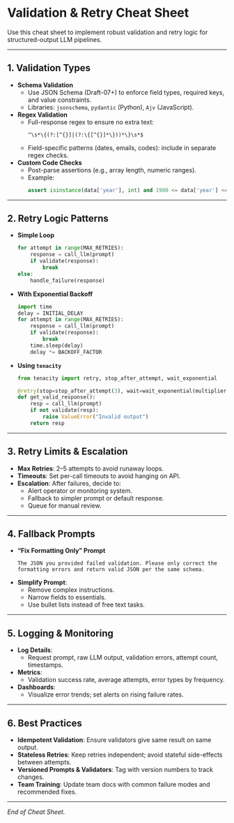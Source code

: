 # Validation & Retry Cheat Sheet

Use this cheat sheet to implement robust validation and retry logic for structured-output LLM pipelines.

---

## 1. Validation Types

- **Schema Validation**  
  - Use JSON Schema (Draft-07+) to enforce field types, required keys, and value constraints.  
  - Libraries: `jsonschema`, `pydantic` (Python), `Ajv` (JavaScript).
- **Regex Validation**  
  - Full-response regex to ensure no extra text:  
    ```regex
    ^\s*\{(?:[^{}]|(?:\{[^{}]*\}))*\}\s*$
    ```  
  - Field-specific patterns (dates, emails, codes): include in separate regex checks.
- **Custom Code Checks**  
  - Post-parse assertions (e.g., array length, numeric ranges).  
  - Example:
    ```python
    assert isinstance(data['year'], int) and 1900 <= data['year'] <= 2050
    ```

---

## 2. Retry Logic Patterns

- **Simple Loop**  
  ```python
  for attempt in range(MAX_RETRIES):
      response = call_llm(prompt)
      if validate(response):
          break
  else:
      handle_failure(response)
  ```
- **With Exponential Backoff**  
  ```python
  import time
  delay = INITIAL_DELAY
  for attempt in range(MAX_RETRIES):
      response = call_llm(prompt)
      if validate(response):
          break
      time.sleep(delay)
      delay *= BACKOFF_FACTOR
  ```
- **Using `tenacity`**  
  ```python
  from tenacity import retry, stop_after_attempt, wait_exponential

  @retry(stop=stop_after_attempt(3), wait=wait_exponential(multiplier=1, min=1, max=10))
  def get_valid_response():
      resp = call_llm(prompt)
      if not validate(resp):
          raise ValueError("Invalid output")
      return resp
  ```

---

## 3. Retry Limits & Escalation

- **Max Retries**: 2–5 attempts to avoid runaway loops.  
- **Timeouts**: Set per-call timeouts to avoid hanging on API.  
- **Escalation**: After failures, decide to:
  - Alert operator or monitoring system.
  - Fallback to simpler prompt or default response.
  - Queue for manual review.

---

## 4. Fallback Prompts

- **“Fix Formatting Only” Prompt**  
  ```text
  The JSON you provided failed validation. Please only correct the formatting errors and return valid JSON per the same schema.
  ```
- **Simplify Prompt**:  
  - Remove complex instructions.
  - Narrow fields to essentials.
  - Use bullet lists instead of free text tasks.

---

## 5. Logging & Monitoring

- **Log Details**:  
  - Request prompt, raw LLM output, validation errors, attempt count, timestamps.  
- **Metrics**:  
  - Validation success rate, average attempts, error types by frequency.  
- **Dashboards**:  
  - Visualize error trends; set alerts on rising failure rates.

---

## 6. Best Practices

- **Idempotent Validation**: Ensure validators give same result on same output.  
- **Stateless Retries**: Keep retries independent; avoid stateful side-effects between attempts.  
- **Versioned Prompts & Validators**: Tag with version numbers to track changes.  
- **Team Training**: Update team docs with common failure modes and recommended fixes.

---

_End of Cheat Sheet._

